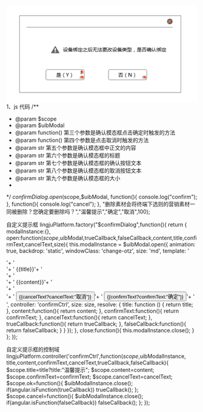 ![image](https://github.com/JUAUA/angularjs-1.x-notes/blob/master/TIM%E5%9B%BE%E7%89%8720190110102032.png)
1、js 代码
/**
* @param $scope
* @param $uibModal 
* @param function() 第三个参数是确认模态框点击确定时触发的方法
* @param function() 第四个参数是点击取消时触发的方法
* @param str 第五个参数是确认模态框中正文的内容
* @param str 第六个参数是确认模态框的标题
* @param str 第七个参数是确认模态框的确认按钮文本
* @param str 第八个参数是确认模态框的取消按钮文本
* @param str 第九个参数是确认模态框的大小
* 
*/
$confirmDialog.open($scope,$uibModal,
		function(){
			console.log("confirm");
		},
		function(){
			console.log("cancel");
		},
		"删除素材会将终端下选则的营销素材一同被删除？您确定要删除吗？","温馨提示","确定","取消",100);




自定义提示框
lingjuPlatform.factory("$confirmDialog",function(){
	return {
		modalInstance:{},
		open:function($scope,$uibModal,trueCallback,falseCallback,content,title,confirmText,cancelText,size){
			this.modalInstance = $uibModal.open({
			  animation: true,
			  backdrop: 'static',
			  windowClass: 'change-otz',
			  size: 'md',
			  template: '<div class="confirm-box">'+
						'<div class="confirm-box-header">'+
						'	<span>{{title}}</span>'+
						'</div>'+
						'<div class="confirm-box-content">'+
						'	<span>{{content}}</span>'+
						'</div>'+
						'<div class="confirm-box-footer">'+
						'	<button class="button-gray button-radius" type="button" ng-click="cancel()">{{cancelText?cancelText:"取消"}}</button>'+
						'	<button class="button-default button-radius" type="button" ng-click="ok()">{{confirmText?confirmText:"确定"}}</button>'+
						'</div>',
			  controller: 'confirmCtrl',
			  size: size,
			  resolve: {
				title: function () {
				  return title;
				},
				content:function(){
					return content;
				},
				confirmText:function(){
					return confirmText;
				},
				cancelText:function(){
					return cancelText;
				},
				trueCallback:function(){
					return trueCallback;
				},
				falseCallback:function(){
					return falseCallback;
				}
			  }
			});
		},
		close:function(){
			this.modalInstance.close();
		}
	};
});


自定义提示框的控制域
lingjuPlatform.controller('confirmCtrl',function($scope,$uibModalInstance, title,content,confirmText,cancelText,trueCallback,falseCallback){
	$scope.title=title?title:"温馨提示";
	$scope.content=content;
	$scope.confirmText=confirmText;
	$scope.cancelText=cancelText;
	$scope.ok=function(){
		 $uibModalInstance.close();
		if(angular.isFunction(trueCallback))
		trueCallback();
	};
	$scope.cancel=function(){
		 $uibModalInstance.close();
		if(angular.isFunction(falseCallback))
		falseCallback();
	};
});
